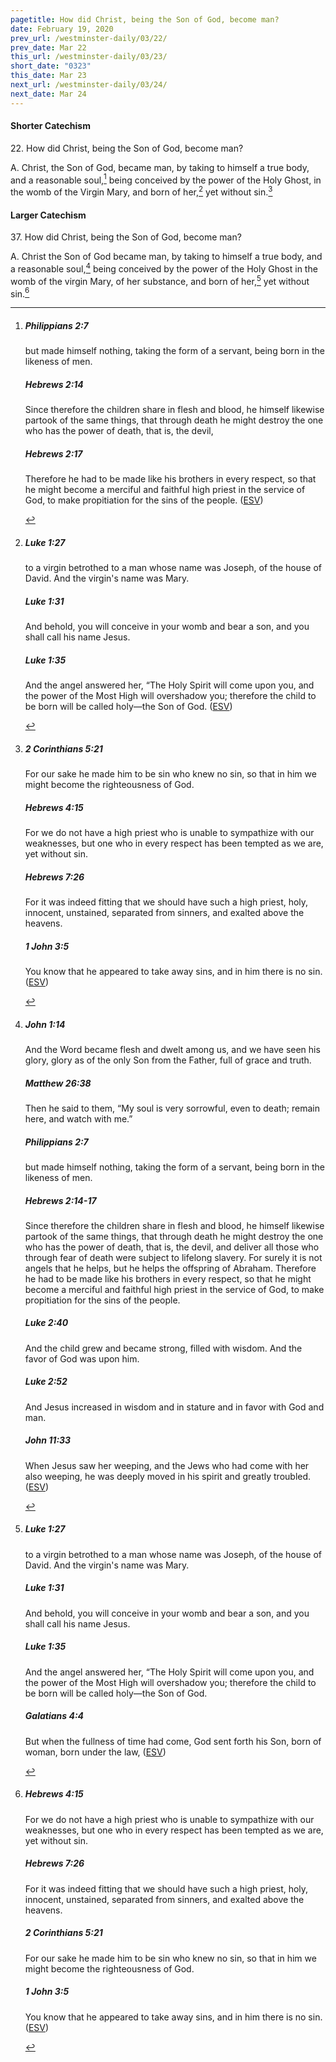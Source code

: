 ```yaml
---
pagetitle: How did Christ, being the Son of God, become man?
date: February 19, 2020
prev_url: /westminster-daily/03/22/
prev_date: Mar 22
this_url: /westminster-daily/03/23/
short_date: "0323"
this_date: Mar 23
next_url: /westminster-daily/03/24/
next_date: Mar 24
---
```


#### Shorter Catechism

<span class="q">22.</span> How did Christ, being the Son of God, become man?

<span class="q">A.</span> Christ, the Son of God, became man, by taking to himself a true body, and a reasonable soul,[^fnref:wsc1] being conceived by the power of the Holy Ghost, in the womb of the Virgin Mary, and born of her,[^fnref:wsc2] yet without sin.[^fnref:wsc3]


[^fnref:wsc1]: <div class="esv"><h5>Philippians 2:7</h5> <div class="esv-text"><p id="p50002007.01-1">but made himself nothing, taking the form of a servant, being born in the likeness of men.</p> </div><h5>Hebrews 2:14</h5> <div class="esv-text"><p id="p58002014.01-2">Since therefore the children share in flesh and blood, he himself likewise partook of the same things, that through death he might destroy the one who has the power of death, that is, the devil,</p> </div><h5>Hebrews 2:17</h5> <div class="esv-text"><p id="p58002017.01-3">Therefore he had to be made like his brothers in every respect, so that he might become a merciful and faithful high priest in the service of God, to make propitiation for the sins of the people.  (<a href="http://www.esv.org" class="copyright">ESV</a>)</p> </div> </div>

[^fnref:wsc2]: <div class="esv"><h5>Luke 1:27</h5> <div class="esv-text"><p id="p42001027.01-1">to a virgin betrothed to a man whose name was Joseph, of the house of David. And the virgin's name was Mary.</p> </div><h5>Luke 1:31</h5> <div class="esv-text"><p id="p42001031.01-2">And behold, you will conceive in your womb and bear a son, and you shall call his name Jesus.</p> </div><h5>Luke 1:35</h5> <div class="esv-text"><p id="p42001035.01-3">And the angel answered her, &#8220;The Holy Spirit will come upon you, and the power of the Most High will overshadow you; therefore the child to be born will be called holy&#8212;the Son of God.  (<a href="http://www.esv.org" class="copyright">ESV</a>)</p> </div> </div>

[^fnref:wsc3]: <div class="esv"><h5>2 Corinthians 5:21</h5> <div class="esv-text"><p id="p47005021.01-1">For our sake he made him to be sin who knew no sin, so that in him we might become the righteousness of God.</p> </div><h5>Hebrews 4:15</h5> <div class="esv-text"><p id="p58004015.01-2">For we do not have a high priest who is unable to sympathize with our weaknesses, but one who in every respect has been tempted as we are, yet without sin.</p> </div><h5>Hebrews 7:26</h5> <div class="esv-text"><p id="p58007026.01-3">For it was indeed fitting that we should have such a high priest, holy, innocent, unstained, separated from sinners, and exalted above the heavens.</p> </div><h5>1 John 3:5</h5> <div class="esv-text"><p id="p62003005.01-4">You know that he appeared to take away sins, and in him there is no sin.  (<a href="http://www.esv.org" class="copyright">ESV</a>)</p> </div> </div>


#### Larger Catechism

<span class="q">37.</span> How did Christ, being the Son of God, become man?

<span class="q">A.</span> Christ the Son of God became man, by taking to himself a true body, and a reasonable soul,[^fnref:wlc1] being conceived by the power of the Holy Ghost in the womb of the virgin Mary, of her substance, and born of her,[^fnref:wlc2] yet without sin.[^fnref:wlc3]


[^fnref:wlc1]: <div class="esv"><h5>John 1:14</h5> <div class="esv-text"><p id="p43001014.01-1">And the Word became flesh and dwelt among us, and we have seen his glory, glory as of the only Son from the Father, full of grace and truth.</p> </div><h5>Matthew 26:38</h5> <div class="esv-text"><p id="p40026038.01-2">Then he said to them, <span class="woc">&#8220;My soul is very sorrowful, even to death; remain here, and watch with me.&#8221;</span></p> </div><h5>Philippians 2:7</h5> <div class="esv-text"><p id="p50002007.01-3">but made himself nothing, taking the form of a servant, being born in the likeness of men.</p> </div><h5>Hebrews 2:14-17</h5> <div class="esv-text"><p id="p58002014.01-4">Since therefore the children share in flesh and blood, he himself likewise partook of the same things, that through death he might destroy the one who has the power of death, that is, the devil, and deliver all those who through fear of death were subject to lifelong slavery. For surely it is not angels that he helps, but he helps the offspring of Abraham. Therefore he had to be made like his brothers in every respect, so that he might become a merciful and faithful high priest in the service of God, to make propitiation for the sins of the people.</p> </div><h5>Luke 2:40</h5> <div class="esv-text"><p id="p42002040.01-5">And the child grew and became strong, filled with wisdom. And the favor of God was upon him.</p> </div><h5>Luke 2:52</h5> <div class="esv-text"><p id="p42002052.01-6">And Jesus increased in wisdom and in stature and in favor with God and man.</p> </div><h5>John 11:33</h5> <div class="esv-text"><p id="p43011033.01-7">When Jesus saw her weeping, and the Jews who had come with her also weeping, he was deeply moved in his spirit and greatly troubled.  (<a href="http://www.esv.org" class="copyright">ESV</a>)</p> </div> </div>

[^fnref:wlc2]: <div class="esv"><h5>Luke 1:27</h5> <div class="esv-text"><p id="p42001027.01-1">to a virgin betrothed to a man whose name was Joseph, of the house of David. And the virgin's name was Mary.</p> </div><h5>Luke 1:31</h5> <div class="esv-text"><p id="p42001031.01-2">And behold, you will conceive in your womb and bear a son, and you shall call his name Jesus.</p> </div><h5>Luke 1:35</h5> <div class="esv-text"><p id="p42001035.01-3">And the angel answered her, &#8220;The Holy Spirit will come upon you, and the power of the Most High will overshadow you; therefore the child to be born will be called holy&#8212;the Son of God.</p> </div><h5>Galatians 4:4</h5> <div class="esv-text"><p id="p48004004.01-4">But when the fullness of time had come, God sent forth his Son, born of woman, born under the law,  (<a href="http://www.esv.org" class="copyright">ESV</a>)</p> </div> </div>

[^fnref:wlc3]: <div class="esv"><h5>Hebrews 4:15</h5> <div class="esv-text"><p id="p58004015.01-1">For we do not have a high priest who is unable to sympathize with our weaknesses, but one who in every respect has been tempted as we are, yet without sin.</p> </div><h5>Hebrews 7:26</h5> <div class="esv-text"><p id="p58007026.01-2">For it was indeed fitting that we should have such a high priest, holy, innocent, unstained, separated from sinners, and exalted above the heavens.</p> </div><h5>2 Corinthians 5:21</h5> <div class="esv-text"><p id="p47005021.01-3">For our sake he made him to be sin who knew no sin, so that in him we might become the righteousness of God.</p> </div><h5>1 John 3:5</h5> <div class="esv-text"><p id="p62003005.01-4">You know that he appeared to take away sins, and in him there is no sin.  (<a href="http://www.esv.org" class="copyright">ESV</a>)</p> </div> </div>

